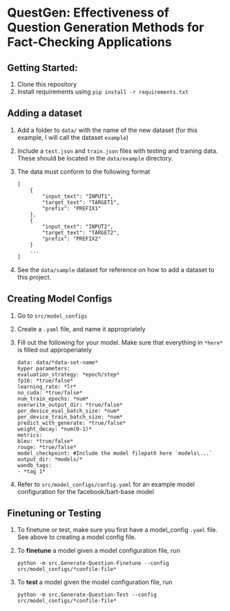 # QuestGen: Effectiveness of Question Generation Methods for Fact-Checking Applications


## Getting Started:
1. Clone this repository
1. Install requirements using `pip install -r requirements.txt`

## Adding a dataset
1. Add a folder to `data/` with the name of the new dataset (for this example, I will call the dataset `example`)
1. Include a `test.json` and `train.json` files with testing and training data. These should be located in the `data/example` directory.
1. The data must conform to the following format

    ```
    [
        {
            "input_text": "INPUT1",
            "target_text": "TARGET1",
            "prefix": "PREFIX1"
        },
        {
            "input_text": "INPUT2",
            "target_text": "TARGET2",
            "prefix": "PREFIX2"
        }
        ...
    ]
    ```
1. See the `data/sample` dataset for reference on how to add a dataset to this project.

## Creating Model Configs
1. Go to `src/model_configs`
1. Create a `.yaml` file, and name it appropriately
1. Fill out the following for your model. Make sure that everything in `*here*` is filled out approperiately

    ```
    data: data/*data-set-name*
    hyper parameters:
    evaluation_strategy: *epoch/step*
    fp16: *true/false*
    learning_rate: *lr*
    no_cuda: *true/false*
    num_train_epochs: *num*
    overwrite_output_dir: *true/false*
    per_device_eval_batch_size: *num*
    per_device_train_batch_size: *num*
    predict_with_generate: *true/false*
    weight_decay: *num(0-1)*
    metrics:
    bleu: *true/false*
    rouge: *true/false*
    model_checkpoint: #Include the model filepath here `models\...`
    output_dir: *models/*
    wandb_tags:
    - *tag 1*
    ```
1. Refer to `src/model_configs/config.yaml` for an example model configuration for the facebook/bart-base model

## Finetuning or Testing
1. To finetune or test, make sure you first have a model_config `.yaml` file. See above to creating a model config file.
1. To **finetune** a model given a model configuration file, run

    ```python -m src.Generate-Question-Finetune --config src/model_configs/*confile-file*```

1. To **test** a model given the model configuration file, run
    
    ```python -m src.Generate-Question-Test --config src/model_configs/*confile-file*```


<!-- ##Usage
Ensure that you are on a machine using CUDA.  -->